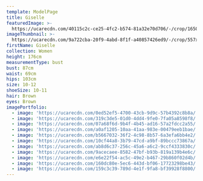 ```yaml
---
template: ModelPage
title: Giselle
featuredImage: >-
  https://ucarecdn.com/40115c2c-ce25-4fc2-b574-81a32e70d706/-/crop/1650x907/0,0/-/preview/
imageThumbnail: >-
  https://ucarecdn.com/9a722cba-20f9-4abd-8f1f-a40857426ed9/-/crop/557x761/101,21/-/preview/
firstName: Giselle
collection: Women
height: 176cm
measurementType: bust
bust: 87cm
waist: 69cm
hips: 103cm
size: 10-12
shoeSize: 10-11
hair: Brown
eyes: Brown
imagePortfolio:
  - image: 'https://ucarecdn.com/0ed52ef5-4700-43cb-9d9c-57b4392c8b8a/'
  - image: 'https://ucarecdn.com/319c3de5-01d0-4dd4-9fe0-7fa05a8598f8/'
  - image: 'https://ucarecdn.com/07a68f6d-9b4f-4b45-ad16-57a2fdcc2a55/'
  - image: 'https://ucarecdn.com/a0af1205-10aa-41aa-983e-00479eeb1bae/'
  - image: 'https://ucarecdn.com/b5667032-36f2-4c98-8b57-6a3efa6bb4e2/'
  - image: 'https://ucarecdn.com/10cf44a8-3b79-47cd-a9bf-89bccc73867a/'
  - image: 'https://ucarecdn.com/ab8d6c37-256c-45a6-a6c2-9ccf4333830c/'
  - image: 'https://ucarecdn.com/9acecaee-8582-47bf-b93b-819a139b4e6c/'
  - image: 'https://ucarecdn.com/e6e22f54-ac5c-49e2-b467-29b860f02d4b/'
  - image: 'https://ucarecdn.com/160dc80e-5ec6-443d-bf06-17723298be43/'
  - image: 'https://ucarecdn.com/159c3c39-789d-4e1f-9fa8-bf39928f8800/'
---
```


